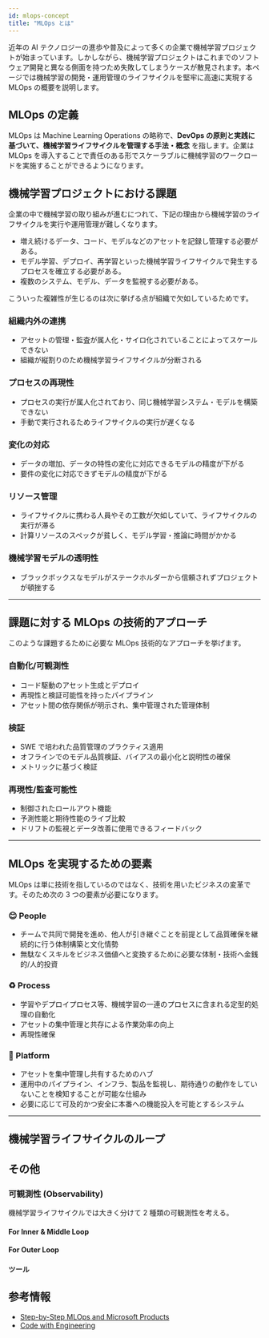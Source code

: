 ```yaml
---
id: mlops-concept
title: "MLOps とは"
---
```


近年の AI テクノロジーの進歩や普及によって多くの企業で機械学習プロジェクトが始まっています。しかしながら、機械学習プロジェクトはこれまでのソフトウェア開発と異なる側面を持つため失敗してしまうケースが散見されます。本ページでは機械学習の開発・運用管理のライフサイクルを堅牢に高速に実現する MLOps の概要を説明します。

## MLOps の定義

MLOps は Machine Learning Operations の略称で、**DevOps の原則と実践に基づいて、機械学習ライフサイクルを管理する手法・概念** を指します。企業は MLOps を導入することで責任のある形でスケーラブルに機械学習のワークロードを実施することができるようになります。



## 機械学習プロジェクトにおける課題

企業の中で機械学習の取り組みが進むにつれて、下記の理由から機械学習のライフサイクルを実行や運用管理が難しくなります。

- 増え続けるデータ、コード、モデルなどのアセットを記録し管理する必要がある。
- モデル学習、デプロイ、再学習といった機械学習ライフサイクルで発生するプロセスを確立する必要がある。
- 複数のシステム、モデル、データを監視する必要がある。

こういった複雑性が生じるのは次に挙げる点が組織で欠如しているためです。

### 組織内外の連携
- アセットの管理・監査が属人化・サイロ化されていることによってスケールできない
- 組織が縦割りのため機械学習ライフサイクルが分断される

### プロセスの再現性
- プロセスの実行が属人化されており、同じ機械学習システム・モデルを構築できない
- 手動で実行されるためライフサイクルの実行が遅くなる

### 変化の対応
- データの増加、データの特性の変化に対応できるモデルの精度が下がる
- 要件の変化に対応できずモデルの精度が下がる

### リソース管理
- ライフサイクルに携わる人員やその工数が欠如していて、ライフサイクルの実行が滞る
- 計算リソースのスペックが貧しく、モデル学習・推論に時間がかかる

### 機械学習モデルの透明性
- ブラックボックスなモデルがステークホルダーから信頼されずプロジェクトが頓挫する

---

## 課題に対する MLOps の技術的アプローチ

このような課題するために必要な MLOps 技術的なアプローチを挙げます。


### 自動化/可観測性
- コード駆動のアセット生成とデプロイ
- 再現性と検証可能性を持ったパイプライン
- アセット間の依存関係が明示され、集中管理された管理体制

### 検証
- SWE で培われた品質管理のプラクティス適用
- オフラインでのモデル品質検証、バイアスの最小化と説明性の確保
- メトリックに基づく検証

### 再現性/監査可能性
- 制御されたロールアウト機能
- 予測性能と期待性能のライブ比較
- ドリフトの監視とデータ改善に使用できるフィードバック

---

## MLOps を実現するための要素

MLOps は単に技術を指しているのではなく、技術を用いたビジネスの変革です。そのため次の 3 つの要素が必要になります。

### :blush: People
- チームで共同で開発を進め、他人が引き継ぐことを前提として品質確保を継続的に行う体制構築と文化情勢
- 無駄なくスキルをビジネス価値へと変換するために必要な体制・技術へ金銭的/人的投資

### :recycle: Process
- 学習やデプロイプロセス等、機械学習の一連のプロセスに含まれる定型的処理の自動化
- アセットの集中管理と共存による作業効率の向上
- 再現性確保

### :wrench: Platform
- アセットを集中管理し共有するためのハブ
- 運用中のパイプライン、インフラ、製品を監視し、期待通りの動作をしていないことを検知することが可能な仕組み
- 必要に応じて可及的かつ安全に本番への機能投入を可能とするシステム

---

## 機械学習ライフサイクルのループ


## その他 
### 可観測性 (Observability)
機械学習ライフサイクルでは大きく分けて 2 種類の可観測性を考える。

#### For Inner & Middle Loop
#### For Outer Loop
#### ツール
<!-- ツールは Inner、Middle、Outer で被るものがあるのでここでまとめて書く方針 -->

## 参考情報
- [Step-by-Step MLOps and Microsoft Products](https://speakerdeck.com/shisyu_gaku/step-by-step-mlops-and-microsoft-products)
- [Code with Engineering](https://microsoft.github.io/code-with-engineering-playbook/)